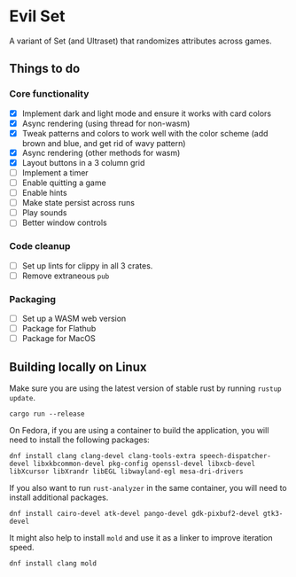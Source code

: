 # Evil Set

A variant of Set (and Ultraset) that randomizes attributes across games.

## Things to do

### Core functionality
- [x] Implement dark and light mode and ensure it works with card colors
- [x] Async rendering (using thread for non-wasm)
- [x] Tweak patterns and colors to work well with the color scheme (add brown and blue, and get rid of wavy pattern)
- [x] Async rendering (other methods for wasm)
- [x] Layout buttons in a 3 column grid
- [ ] Implement a timer
- [ ] Enable quitting a game
- [ ] Enable hints
- [ ] Make state persist across runs
- [ ] Play sounds
- [ ] Better window controls

### Code cleanup
- [ ] Set up lints for clippy in all 3 crates.
- [ ] Remove extraneous `pub`

### Packaging
- [ ] Set up a WASM web version
- [ ] Package for Flathub
- [ ] Package for MacOS

## Building locally on Linux

Make sure you are using the latest version of stable rust by running `rustup update`.

`cargo run --release`

On Fedora, if you are using a container to build the application, you will need to install the following packages:

`dnf install clang clang-devel clang-tools-extra speech-dispatcher-devel libxkbcommon-devel pkg-config openssl-devel libxcb-devel libXcursor libXrandr libEGL libwayland-egl mesa-dri-drivers`

If you also want to run `rust-analyzer` in the same container, you will need to install additional packages.

`dnf install cairo-devel atk-devel pango-devel gdk-pixbuf2-devel gtk3-devel`

It might also help to install `mold` and use it as a linker to improve iteration speed.

`dnf install clang mold`
